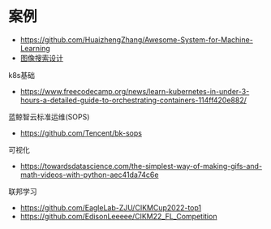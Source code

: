 # 案例


- https://github.com/HuaizhengZhang/Awesome-System-for-Machine-Learning
- [图像搜索设计](https://zhuanlan.zhihu.com/p/338192273)


k8s基础
- https://www.freecodecamp.org/news/learn-kubernetes-in-under-3-hours-a-detailed-guide-to-orchestrating-containers-114ff420e882/


蓝鲸智云标准运维(SOPS)
- https://github.com/Tencent/bk-sops


可视化
- https://towardsdatascience.com/the-simplest-way-of-making-gifs-and-math-videos-with-python-aec41da74c6e

联邦学习
- https://github.com/EagleLab-ZJU/CIKMCup2022-top1
- https://github.com/EdisonLeeeee/CIKM22_FL_Competition
